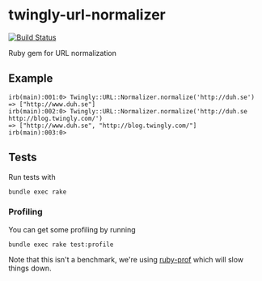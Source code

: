 # twingly-url-normalizer

[![Build Status](https://magnum.travis-ci.com/twingly/twingly-url-normalizer.png?token=ADz8fWxRD3uP4KZPPZQS&branch=master)](https://magnum.travis-ci.com/twingly/twingly-url-normalizer)

Ruby gem for URL normalization

## Example

```
irb(main):001:0> Twingly::URL::Normalizer.normalize('http://duh.se')
=> ["http://www.duh.se"]
irb(main):002:0> Twingly::URL::Normalizer.normalize('http://duh.se http://blog.twingly.com/')
=> ["http://www.duh.se", "http://blog.twingly.com/"]
irb(main):003:0>
```

## Tests

Run tests with

    bundle exec rake

### Profiling

You can get some profiling by running

    bundle exec rake test:profile

Note that this isn't a benchmark, we're using [ruby-prof] which will slow things down.

[ruby-prof]: http://ruby-prof.rubyforge.org/
